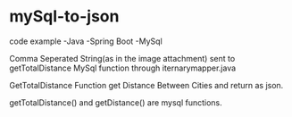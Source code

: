 # mySql-to-json

code example
-Java
-Spring Boot
-MySql

Comma Seperated String(as in the image attachment) sent to getTotalDistance MySql function through iternarymapper.java

GetTotalDistance Function get Distance Between Cities and return as json.

getTotalDistance() and getDistance() are mysql functions.
